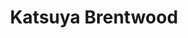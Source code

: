 ---
layout: place
title: "Katsuya Brentwood"
permalink: /california/los-angeles/katsuya-brentwood.html
stateAbbr: CA
stateName: California
cityName: Los Angeles
seo:
  name: "Katsuya Brentwood"
  type: Restaurant
  links: null
description: "Katsuya Brentwood serves delicious sushi in Los Angeles, California. Try fresh Japanese dishes for a great dining experience. "
place_id: ChIJf-AasaC8woARt359qhgvQm8
photos:
  - name: >-
      places/ChIJf-AasaC8woARt359qhgvQm8/photos/AeeoHcI4iE_dVCT-tboQA3_XKYrKEiuUUM6xs8i6dt9hoKT0ulyDv7CdAWQAFf09q-R6CwSmk9qtyXLLb7tRyKpk1bXHMS1Yb5DfOdjR_lbTzwYcjCl0HlNs1YzD87txafP5F_1Nx29BuvJGWTZEW5FRwDLbQJprZTT88MVucEAINr5JX1NL23qzd2MYUrjvBdde_-kVfk2cBCEZmFbpwfpn-7O4sEK5GQZ5GC5wP3EaulDfy_LxaW4gVFG3vszERlpiUvqTytqH-6HVNRZC_kYmlfJv7h433IK9T07j9Zzd6NR0-lM-d0_qDTsKL-Fph-gpIJGcEMgc3ZzYOf5AUSECnPxAzmTq5yOBp6DL8tjotBt8yebxzG6FIAZyJtmbvhYqlfvFTw5MfH0EEMH9lM7VGsZWmpE445K1mpWb3DDXHtI
    widthPx: 4032
    heightPx: 3024
    authorAttributions:
      - displayName: JONATHAN A
        uri: https://maps.google.com/maps/contrib/102132563616213468506
        photoUri: >-
          https://lh3.googleusercontent.com/a-/ALV-UjWsw4YEgMidxl757z5-5YkjerM3Mn6k51NzZhtDln2eRRtO3xaw4Q=s100-p-k-no-mo
    flagContentUri: >-
      https://www.google.com/local/imagery/report/?cb_client=maps_api_places.places_api&image_key=!1e10!2sCIHM0ogKEICAgICLgsi7Xw&hl=en-US
    googleMapsUri: >-
      https://www.google.com/maps/place//data=!3m4!1e2!3m2!1sCIHM0ogKEICAgICLgsi7Xw!2e10!4m2!3m1!1s0x80c2bca0b11ae07f:0x6f422f18aa7d7eb7
  - name: >-
      places/ChIJf-AasaC8woARt359qhgvQm8/photos/AeeoHcJMjEpuERYTyCrCgt822jFeoupJmh-bhamo-dF7F7zs4UNKcfpQFLonI_As4RFDnf4FQQKguBYBkFiQ_DkHO-dDOs8ohFHEhTH4UXa9FH1E9tWjLloTOWJRBD5ssgbcDMl3NOhdIM2oOuBERySLEJwx1O6zIINKFu64JfCOf7SC4fYUWS7XL4AW0bUWZCaq0rfIAwhO7WQJ1BCBVgzqPYtNqCgvlfaJB493lMgM7KidfVgmrJHrIFIYlBlgsF03ztCFve6NzQwtOjav9iggkNJwv1lt2a6hUrDnos0rZluKWZmQHQN6lb6s_QMrhv-cQK4rxdeKH45bwyZAfkJS1OUdF9NlYVZEkq6gNuCpVUFjELOlF14Ap8IHLRzcLbJ1BZ8st5gYrGB6kZQZYVcV0aBff3u81y9w-lZFigWOxsc
    widthPx: 4032
    heightPx: 3024
    authorAttributions:
      - displayName: Serg K.
        uri: https://maps.google.com/maps/contrib/117976727694721494232
        photoUri: >-
          https://lh3.googleusercontent.com/a-/ALV-UjU4oJWimKTX2Yaw5ZAib11UXKsmz_bpryxORo5lg2kYoJ087889=s100-p-k-no-mo
    flagContentUri: >-
      https://www.google.com/local/imagery/report/?cb_client=maps_api_places.places_api&image_key=!1e10!2sCIHM0ogKEICAgMCI7czMSA&hl=en-US
    googleMapsUri: >-
      https://www.google.com/maps/place//data=!3m4!1e2!3m2!1sCIHM0ogKEICAgMCI7czMSA!2e10!4m2!3m1!1s0x80c2bca0b11ae07f:0x6f422f18aa7d7eb7
  - name: >-
      places/ChIJf-AasaC8woARt359qhgvQm8/photos/AeeoHcLYY786M6qMwx7gTZXsnw_ufA9yrTrg-9TIrt2uX2myQT5Abd_xnSD24tbl2j0Izx1Ji6642gditD3PrzEC15HRHZKBduIK93zAVJv6I-JF7QDlaIjohfDZqY2SUoc90ghfxi1AQdCs_0CwM7Cli8o05PZTMd4g1MlD2DrwoWnwSL3GsM5NXkF7bo0fVYMWIUHS25fsOW8ButnKE_pQvo3ikmM85ZY09egUq6GzlK07nQWvkFQ3sIHV72qRbwtLrCLNW48YhAxBozjRGzbQW0LAj6uoL9kEwl9Kn_Z5QWZPeg
    widthPx: 960
    heightPx: 720
    authorAttributions:
      - displayName: Katsuya Brentwood
        uri: https://maps.google.com/maps/contrib/116762827740428488300
        photoUri: >-
          https://lh3.googleusercontent.com/a-/ALV-UjUxUluVaMtxv1axUEbEvibfb5XyC4uHMH--bN321P4tLLdQSTQ_=s100-p-k-no-mo
    flagContentUri: >-
      https://www.google.com/local/imagery/report/?cb_client=maps_api_places.places_api&image_key=!1e10!2sAF1QipN0RPm-ornx5UcvAazItWK0f3_VrLBKCDztx03l&hl=en-US
    googleMapsUri: >-
      https://www.google.com/maps/place//data=!3m4!1e2!3m2!1sAF1QipN0RPm-ornx5UcvAazItWK0f3_VrLBKCDztx03l!2e10!4m2!3m1!1s0x80c2bca0b11ae07f:0x6f422f18aa7d7eb7
  - name: >-
      places/ChIJf-AasaC8woARt359qhgvQm8/photos/AeeoHcICO5Ka_khdusl-TNKVRpK3t-zf_-rlyu6o9sreh3sPMwhSM_6zbSstIhjecA0NGvhSKKL414rci0Tl4ybPUIM5RGV-9BPC3w49pLH6P3EezvlXqKuJNmoR-UsxVifz2ghlfL59ejMj5IXspbAzl4FFf5Nn78YzngMR1ok001va_HvLCqZDyC-FKTme4VM-f6NYZ3ea1lAeslWaqUZ5gaGcSMkcQwJGuv-Evp1bhCQoVIpVLYpsCIzG6140VnZbN15pEFePISX8ITy3vkbTag7qjXftWLSVJgJFL66OPR-SVPCwPf2GNuxITGcYiDgEGRx0Di0p84rInjnr16zEuv5wowz-pyB6KIvb195pjYBMD7Q7ZMMaGU0M6w6g2nFL-Y5jGNz1AXg1ooMSELmvF5AC1YmIRUppU1WRLXYgSfAf7w
    widthPx: 4032
    heightPx: 3024
    authorAttributions:
      - displayName: Serg K.
        uri: https://maps.google.com/maps/contrib/117976727694721494232
        photoUri: >-
          https://lh3.googleusercontent.com/a-/ALV-UjU4oJWimKTX2Yaw5ZAib11UXKsmz_bpryxORo5lg2kYoJ087889=s100-p-k-no-mo
    flagContentUri: >-
      https://www.google.com/local/imagery/report/?cb_client=maps_api_places.places_api&image_key=!1e10!2sCIHM0ogKEICAgMCI7c64ag&hl=en-US
    googleMapsUri: >-
      https://www.google.com/maps/place//data=!3m4!1e2!3m2!1sCIHM0ogKEICAgMCI7c64ag!2e10!4m2!3m1!1s0x80c2bca0b11ae07f:0x6f422f18aa7d7eb7
  - name: >-
      places/ChIJf-AasaC8woARt359qhgvQm8/photos/AeeoHcL5d8JxMAtFlZGLPSObgb9yl4YAu9jUzFhd_uh6TWr45qkRnpMaU_dBOHfYlVCB3FqCYjraWcz-nFHVypm0C1lTCHbJ-bXd21VsfXV2BCJqoyaqguRHA14jajZGQ184JltOBD4T5hd6HmQFq2uEbO8Q1plJyotcXTd9xP04SgbVXkfQdEmQCTWVqL_ZNa6PqfrD2TtWrTaYAXjed4uiptgqsd4ttLN6eAffQda8W1a1ahgLIzJtzacNuiUsFjpJ-xX9ZHPt1zKdyjq0TnxjSbr0kLF0ajgRiNPexTFK-n6Tn9a8v23hUYtN_txB9Junq2z70Ypfc_bsDJyw45YUPXpn7CuOyQULwlvC3_9vGcj4-MDdUQcib5DVpO-O9gJEUmf8ISLdb-fv4XhvSLWbQOAQyfoTT2las_TJT4F-gOLBVx0h
    widthPx: 3855
    heightPx: 2891
    authorAttributions:
      - displayName: Serg K.
        uri: https://maps.google.com/maps/contrib/117976727694721494232
        photoUri: >-
          https://lh3.googleusercontent.com/a-/ALV-UjU4oJWimKTX2Yaw5ZAib11UXKsmz_bpryxORo5lg2kYoJ087889=s100-p-k-no-mo
    flagContentUri: >-
      https://www.google.com/local/imagery/report/?cb_client=maps_api_places.places_api&image_key=!1e10!2sCIHM0ogKEICAgMCInYT5hgE&hl=en-US
    googleMapsUri: >-
      https://www.google.com/maps/place//data=!3m4!1e2!3m2!1sCIHM0ogKEICAgMCInYT5hgE!2e10!4m2!3m1!1s0x80c2bca0b11ae07f:0x6f422f18aa7d7eb7
  - name: >-
      places/ChIJf-AasaC8woARt359qhgvQm8/photos/AeeoHcIhHu63s4VPZKXBskSma06O762TY1dSg9lSDQodbc_7XBKbDxFdk--nNAqLdKOrkiQ7wQz1XnC_KZJjNMd8ldzwE-hVkpSB7ZjirXyshsZLyax_-aAVqzc16xmoxK5TuU9vQX6JjNUwMk1AJVm5YcKUYk4mmkjFKoKWr1Rnx3Hl-218ZGTXOYvdRd6QK4T1p-Zm6c2Ez8c2ct5uBGMXo_zDI6xqswEXzhJ_Z82OKPW9jkWMl0uUuIqHgKmNNQgA9qsVMi_dROvd3dJpSFJkILbwCAYvPTjxmr4azgG-dzA4BV_LDuCbDdQ31wDWGGfyF1FtzD-HsLbbxg_OVzBlgu-0iWf9ArvAZ_xO-O9pdtQycAK0PsXTEQD_QAfwKeVm7nsICYBwtk1tR4pMdLgpFT5w3KPcVlmtsLI5oObYhT9ajK37
    widthPx: 3024
    heightPx: 4032
    authorAttributions:
      - displayName: Sam Sedighian
        uri: https://maps.google.com/maps/contrib/116756975420943576521
        photoUri: >-
          https://lh3.googleusercontent.com/a-/ALV-UjUx1TjUxAQaRgLnFnk5e4HWit96m_NwwuFFyZQa4CiEMnYvLiq2WQ=s100-p-k-no-mo
    flagContentUri: >-
      https://www.google.com/local/imagery/report/?cb_client=maps_api_places.places_api&image_key=!1e10!2sCIHM0ogKEICAgICX--608wE&hl=en-US
    googleMapsUri: >-
      https://www.google.com/maps/place//data=!3m4!1e2!3m2!1sCIHM0ogKEICAgICX--608wE!2e10!4m2!3m1!1s0x80c2bca0b11ae07f:0x6f422f18aa7d7eb7
  - name: >-
      places/ChIJf-AasaC8woARt359qhgvQm8/photos/AeeoHcII--4HICVoM-06_gRGfX71jo1y5BriZV34F_O1GC8G9GW-ZDZj5NQl_c1KnPGOgZL-eje_3nS0Y9Y-uiEK_rDm0orDCZ78JSsQ41ZPtWFRBTQihSKiLFhAjA1v-7ZTF6J-3qD0vgtqi5dI90161cN_FviolYQ_DhVk2tdw-dURBEnDSCRE_xuKybjYwl5LVmVNFzANxPTe_u5DL5lQ68G2H4kznAoxis8uR9xIJaEWGwV9ssWcsfN3aU31ndiR07RNLwebpz_9TN7PabkFvDDS1wJbo_BdxID6xJOBrsUOi0TkPhPlHuVkk6JcnQ9ugX-vMtj2v66Y2RefZONqVBXWNHWVI7lqu1Saebc0BIB-LRnH6H9pBM1VO46p6PdV4QTcaRz9T4pb6bNaSjehZEg5dv824UkPJJanwagcHOyvomRi
    widthPx: 3024
    heightPx: 4032
    authorAttributions:
      - displayName: Sam Sedighian
        uri: https://maps.google.com/maps/contrib/116756975420943576521
        photoUri: >-
          https://lh3.googleusercontent.com/a-/ALV-UjUx1TjUxAQaRgLnFnk5e4HWit96m_NwwuFFyZQa4CiEMnYvLiq2WQ=s100-p-k-no-mo
    flagContentUri: >-
      https://www.google.com/local/imagery/report/?cb_client=maps_api_places.places_api&image_key=!1e10!2sCIHM0ogKEICAgICX--60iwE&hl=en-US
    googleMapsUri: >-
      https://www.google.com/maps/place//data=!3m4!1e2!3m2!1sCIHM0ogKEICAgICX--60iwE!2e10!4m2!3m1!1s0x80c2bca0b11ae07f:0x6f422f18aa7d7eb7
  - name: >-
      places/ChIJf-AasaC8woARt359qhgvQm8/photos/AeeoHcKDXR9CahJMGYtqiqEGGm993a84UyCzbYR1JQ1v2JYFkpe-RznCbdkUgmXD-aw8zWXUebqYq63XNz0TgN8dXnHKknActQKEEjnMbTwK7HaxPtPez_DAwe8J2eW8fbYzvlPxKFsXkMKXBPaEqbW00_im2mDUEB7S0rUzv2GE_Cb7qXLNeUoBAq3GqiQn8DqZhmR50DeuBThzDHUNKwFid05_xaodKogtd77rQQilWLnCgp63B14txggtOUnesxQgyt2SHGrbFMpdFPavR4qMFGBA8sot6Ew8Hwkaysf6EdF-GXBelfaulyHUvNKXpfsIfxxyFge2wmK5ZaulGB73b4m38U6E-x1g-WX-HtjkBU-D6k7Yuuxlwk6KFhOQWXGoxYu4CjWeg8zISqyTVc_2RKQANEpUYwNBi2UEjg_Zb0Ox-6Fu
    widthPx: 4032
    heightPx: 3024
    authorAttributions:
      - displayName: Essam Iskander
        uri: https://maps.google.com/maps/contrib/110848428361177321070
        photoUri: >-
          https://lh3.googleusercontent.com/a-/ALV-UjXyObnBowq4nF7geWR2VZLwowUh_pQ19NvAncGyGVLjOMQ6sUC3bw=s100-p-k-no-mo
    flagContentUri: >-
      https://www.google.com/local/imagery/report/?cb_client=maps_api_places.places_api&image_key=!1e10!2sCIHM0ogKEICAgIDGo8nZtwE&hl=en-US
    googleMapsUri: >-
      https://www.google.com/maps/place//data=!3m4!1e2!3m2!1sCIHM0ogKEICAgIDGo8nZtwE!2e10!4m2!3m1!1s0x80c2bca0b11ae07f:0x6f422f18aa7d7eb7
  - name: >-
      places/ChIJf-AasaC8woARt359qhgvQm8/photos/AeeoHcLkKcGFv1OMVkVxp-3dDXh-TZ0KXB4el2M6gky0S2UYey02EFIzwD8lVYLPUi4TVMdtnv3igAMA7DTefcGE30YN1fGz0lKYji0EzLCtY2ki_znlgbptyDYwDVSCzEjOD2UTciRYqs3oN_BCCmMnVzDD2EyfqQcOfxdSK2Rib4YLllMKtTlFptyw9zbu9irORERe7_I3AmiDTrIw46YYgJaqfAsEV8DLX9xUOUz0U2hTU_VvDNxKQVMbzHWuGG6fBL6mjYmHxxdxoDTiZreQiMVmzp2UyvY8m7LZE3Vyp_dk-vymPHUz33zF6hnE45z9PO8rebdeMZog_8kigt_IrjMiPc01cwodhtT_yAEGLG4u95NKxex-ytV7yLL-uX1EjF2S9hbLClY6I2r9N-mkEicxRVmCdJ-2qocfunjRBrQh-8c
    widthPx: 4032
    heightPx: 3024
    authorAttributions:
      - displayName: Nasser Akeel
        uri: https://maps.google.com/maps/contrib/107522178531625027810
        photoUri: >-
          https://lh3.googleusercontent.com/a-/ALV-UjXUgUgOardEX1AJgtvCFjfgQOFqgsEQRvyPEfjOpxTCoTDElUU_3w=s100-p-k-no-mo
    flagContentUri: >-
      https://www.google.com/local/imagery/report/?cb_client=maps_api_places.places_api&image_key=!1e10!2sCIHM0ogKEICAgID3_fXsqAE&hl=en-US
    googleMapsUri: >-
      https://www.google.com/maps/place//data=!3m4!1e2!3m2!1sCIHM0ogKEICAgID3_fXsqAE!2e10!4m2!3m1!1s0x80c2bca0b11ae07f:0x6f422f18aa7d7eb7
  - name: >-
      places/ChIJf-AasaC8woARt359qhgvQm8/photos/AeeoHcIFEhL0EyLOxKEFAfgd8i4KkhKpVZo_DmD2QtkKbCZMAx3U1jqxs1YdKQr62mu8-GrkFTvtTQTZzswgnKC05qM26Ptl2tYy4evGOZJZ0JjLCgRz8TLPwPG7JyS-PdgvSS5jPIK4jNZrruNm8d3xgBrTUD6hGathHOoD4u9GqG1bViwCu65awzJMGYlJ0q8blisTwxiEBzrIIb9N0ljXY93IRldZq34RiLF5_C28yQj7df7G8mO1Tn2IyClIEWhpfQEBclfEYDWZTBZNAPmM9Egj5-iPSAkjgdaL0MBw3MS22W_K8VWReSyHZVSNeab3MQt0n97jA7LFGT4MflxG4eTpGtE3VVFJp3QFAVTcucVOljeU4CYw6Yz5jULlmz5eaf96azjVDkDFA0C_lXm11l5IcNqlRDlDgxba-_rwWXO6pA
    widthPx: 3024
    heightPx: 4032
    authorAttributions:
      - displayName: Tri Trinh
        uri: https://maps.google.com/maps/contrib/106892982375162936517
        photoUri: >-
          https://lh3.googleusercontent.com/a-/ALV-UjWptZiJyzrgc1csQb3RRloD7f7Z12jQPtH7vuwx5T7oip_a3lfI=s100-p-k-no-mo
    flagContentUri: >-
      https://www.google.com/local/imagery/report/?cb_client=maps_api_places.places_api&image_key=!1e10!2sCIHM0ogKEICAgIC9sJu7YA&hl=en-US
    googleMapsUri: >-
      https://www.google.com/maps/place//data=!3m4!1e2!3m2!1sCIHM0ogKEICAgIC9sJu7YA!2e10!4m2!3m1!1s0x80c2bca0b11ae07f:0x6f422f18aa7d7eb7
address: 11777 San Vicente Blvd, Los Angeles, CA 90049, USA
street: 11777 San Vicente Blvd
city: Los Angeles
state: CA
zip: '90049'
country: USA
neighborhood: Brentwood
latitude: '34.053272'
longitude: '-118.468559'
accessibility_options:
  wheelchairAccessibleParking: true
  wheelchairAccessibleEntrance: true
  wheelchairAccessibleRestroom: true
  wheelchairAccessibleSeating: true
business_status: OPERATIONAL
name: Katsuya Brentwood
google_maps_links:
  directionsUri: >-
    https://www.google.com/maps/dir//''/data=!4m7!4m6!1m1!4e2!1m2!1m1!1s0x80c2bca0b11ae07f:0x6f422f18aa7d7eb7!3e0
  placeUri: https://maps.google.com/?cid=8017022069658975927
  writeAReviewUri: >-
    https://www.google.com/maps/place//data=!4m3!3m2!1s0x80c2bca0b11ae07f:0x6f422f18aa7d7eb7!12e1
  reviewsUri: >-
    https://www.google.com/maps/place//data=!4m4!3m3!1s0x80c2bca0b11ae07f:0x6f422f18aa7d7eb7!9m1!1b1
  photosUri: >-
    https://www.google.com/maps/place//data=!4m3!3m2!1s0x80c2bca0b11ae07f:0x6f422f18aa7d7eb7!10e5
primary_type: Sushi Restaurant
opening_hours:
  regular: null
  current: null
secondary_opening_hours:
  regular:
    weekdayDescriptions: null
    type: null
  current:
    weekdayDescriptions: null
    type: null
phone: null
price_level: null
price_range: null
rating: null
rating_count: 0
website: null
reviews: null
parking_options: null
payment_options: null
allow_dogs: null
curbside_pickup: null
delivery: null
dine_in: null
good_for_children: null
good_for_groups: null
good_for_sports: null
live_music: null
menu_for_children: null
outdoor_seating: null
reservable: null
restroom: null
serves_beer: null
serves_breakfast: null
serves_brunch: null
serves_cocktails: null
serves_coffee: null
serves_dinner: null
serves_dessert: null
serves_lunch: null
serves_vegetarian_food: null
serves_wine: null
takeout: null
summary: null

---